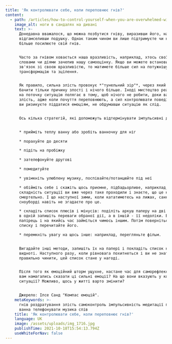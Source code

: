 ```yaml
---
title: 'Як контролювати себе, коли переповнює гнів?'
content:
  - path: /articles/how-to-control-yourself-when-you-are-overwhelmed-with-anger
    image_alt: ноги в сандалях на дивані
    text: >-
      Донедавна вважалося, що можна позбутися гніву, виразивши його, наприклад
      відгамселивши подушку. Однак таким чином ви лише підтримуєте чи навіть ще
      більше посилюєте свій гнів.


      Часто за гнівом ховається наша вразливість, наприклад, хтось своїми
      словами чи діями зачепив нашу самооцінку. Якщо ви можете встановити
      зв'язок зі своєю вразливістю, то матимете більше сил на потужнішу
      трансформацію та зцілення.


      Як правило, сильна злість провокує *"тунельний зір"*, через який ми здатні
      бачити тільки причину злості і нічого більше. Іноді мистецтво реагування
      на поточку ситуацію полягає в тому, щоб нічого не робити, доки вас охоплює
      злість, адже коли почуття переповнюють, а сил контролювати поведінку нема,
      ви ризикуєте піддатися емоціям, не обдумавши ситуацію як слід.


      Ось кілька стратегій, які допоможуть відтермінувати імпульсивні дії:


      * прийміть теплу ванну або зробіть ванночку для ніг

      * порахуйте до десяти

      * підіть на пробіжку

      * зателефонуйте другові

      * помедитуйте

      * увімкніть улюблену музику, поспівайте/потанцюйте під неї

      * обійміть себе і скажіть щось приємне, підбадьорливе, наприклад, що попри
      складність ситуації ви вже через таке проходили і знаєте, що це не
      смертельно. І що наступної зими, коли кататиметесь на лижах, санках чи
      сноуборді навіть не згадаєте про це.

      * складіть список плюсів і мінусів: поділіть аркуш паперу на дві колонки і
      в одній запишіть переваги обраної дії, а в іншій - її недоліки. Відкладіть
      папірець і на якийсь час займіться чимось іншим. Потім поверніться до
      списку і перечитайте його.

      * перемкніть увагу на щось інше: наприклад, перегляньте фільм.


      Вигадайте інші методи, запишіть їх на папері і покладіть список на
      видноті. Наступного разу, коли рівновага похитнеться і ви не знатимете, як
      правильно чинити, цей список стане у нагоді.


      Після того як емоційний шторм ущухне, настане час для саморефлексії. Що
      вам намагались сказати ці сильні емоції? На що вони вказують у конкретній
      ситуації? Можливо, щось у житті варто змінити?


      Джерело: Ілсе Санд "Компас емоцій".
    metaKeywords: >-
      гнів роздратування злість самоконтроль імпульсивність медитації пробіжка
      ванна телефонувати музика спів
    title: 'Як контролювати себе, коли переповнює гнів?'
    language: UK
    image: /assets/uploads/img_1716.jpg
    publishTime: 2021-10-18T15:54:13.794Z
    useWhiteForNav: false
---
```

